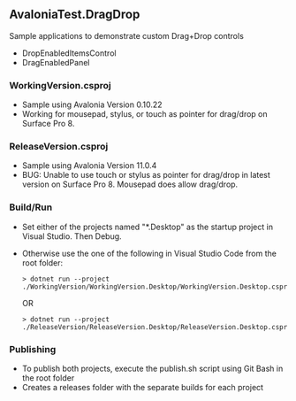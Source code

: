 AvaloniaTest.DragDrop
---
Sample applications to demonstrate custom Drag+Drop controls 
- DropEnabledItemsControl
- DragEnabledPanel

### WorkingVersion.csproj
- Sample using Avalonia Version 0.10.22
- Working for mousepad, stylus, or touch as pointer for drag/drop on Surface Pro 8.

### ReleaseVersion.csproj
- Sample using Avalonia Version 11.0.4
- BUG: Unable to use touch or stylus as pointer for drag/drop in latest version on Surface Pro 8. Mousepad does allow drag/drop.

### Build/Run
- Set either of the projects named "*.Desktop" as the startup project in Visual Studio. Then Debug.
- Otherwise use the one of the following in Visual Studio Code from the root folder:
    ```
    > dotnet run --project ./WorkingVersion/WorkingVersion.Desktop/WorkingVersion.Desktop.csproj
    ```
    OR

    ```
    > dotnet run --project ./ReleaseVersion/ReleaseVersion.Desktop/ReleaseVersion.Desktop.csproj
    ```

### Publishing
- To publish both projects, execute the publish.sh script using Git Bash in the root folder
- Creates a releases folder with the separate builds for each project
